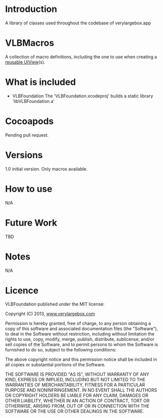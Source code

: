 # Introduction
A library of classes used throughout the codebase of verylargebox.app


# VLBMacros

A collection of macro definitions, including the one to use when creating a [reusable UIView][1](s).

# What is included

* VLBFoundation
The 'VLBFoundation.xcodeproj' builds a static library 'libVLBFoundation.a'

# Cocoapods

Pending pull request.

# Versions
1.0 initial version. Only macros available.

# How to use

N/A

# Future Work

TBD

# Notes

N/A

# Licence

VLBFoundation published under the MIT license:

Copyright (C) 2013, www.verylargebox.com

Permission is hereby granted, free of charge, to any person obtaining a copy of this software and associated documentation files (the "Software"), to deal in the Software without restriction, including without limitation the rights to use, copy, modify, merge, publish, distribute, sublicense, and/or sell copies of the Software, and to permit persons to whom the Software is furnished to do so, subject to the following conditions:

The above copyright notice and this permission notice shall be included in all copies or substantial portions of the Software.

THE SOFTWARE IS PROVIDED "AS IS", WITHOUT WARRANTY OF ANY KIND, EXPRESS OR IMPLIED, INCLUDING BUT NOT LIMITED TO THE WARRANTIES OF MERCHANTABILITY, FITNESS FOR A PARTICULAR PURPOSE AND NONINFRINGEMENT. IN NO EVENT SHALL THE AUTHORS OR COPYRIGHT HOLDERS BE LIABLE FOR ANY CLAIM, DAMAGES OR OTHER LIABILITY, WHETHER IN AN ACTION OF CONTRACT, TORT OR OTHERWISE, ARISING FROM, OUT OF OR IN CONNECTION WITH THE SOFTWARE OR THE USE OR OTHER DEALINGS IN THE SOFTWARE.


[1]: http://qnoid.com/2013/03/20/How-to-implement-a-reusable-UIView.html
